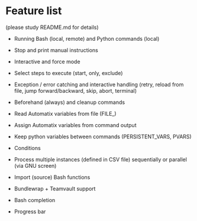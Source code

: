 # Feature list
(please study README.md for details)

- Running Bash (local, remote) and Python commands (local)
- Stop and print manual instructions
- Interactive and force mode
- Select steps to execute (start, only, exclude)
- Exception / error catching and interactive handling (retry, reload from file, jump forward/backward, skip, abort, terminal)
- Beforehand (always) and cleanup commands

- Read Automatix variables from file (FILE_)
- Assign Automatix variables from command output
- Keep python variables between commands (PERSISTENT_VARS, PVARS)
- Conditions
- Process multiple instances (defined in CSV file) sequentially or parallel (via GNU screen)

- Import (source) Bash functions
- Bundlewrap + Teamvault support

- Bash completion
- Progress bar
